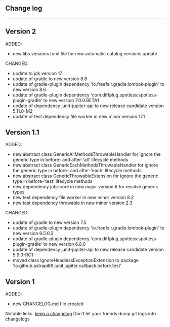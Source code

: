## Change log
----------------------

Version 2
-------------

ADDED:

- new libs.versions.toml file for new automatic catalog versions update

CHANGED:

- update to jdk version 17
- update of gradle to new version 8.8
- update of gradle-plugin dependency 'io.freefair.gradle:lombok-plugin' to new version 8.6
- update of gradle-plugin dependency 'com.diffplug.spotless:spotless-plugin-gradle' to new version 7.0.0.BETA1
- update of dependency junit-jupiter-api to new release candidate version 5.11.0-M2
- update of test dependency file worker in new minor version 17.1

Version 1.1
-------------

ADDED:

- new abstract class GenericAllMethodsThrowableHandler for ignore the generic type in before- and after-'all' lifecycle methods
- new abstract class GenericEachMethodsThrowableHandler for ignore the generic type in before- and after-'each' lifecycle methods
- new abstract class GenericThrowableExtension for ignore the generic type in before-'test' lifecycle methods
- new dependency jobj-core in new major version 6 for resolve generic types
- new test dependency file worker in new minor version 8.2
- new test dependency throwable in new minor version 2.3

CHANGED:

- update of gradle to new version 7.5
- update of gradle-plugin dependency 'io.freefair.gradle:lombok-plugin' to new version 6.5.0.3
- update of gradle-plugin dependency 'com.diffplug.spotless:spotless-plugin-gradle' to new version 6.8.0
- update of dependency junit-jupiter-api to new release candidate version 5.9.0-RC1
- moved class IgnoreHeadlessExceptionExtension to package 'io.github.astrapi69.junit.jupiter.callback.before.test'

Version 1
-------------

ADDED:

- new CHANGELOG.md file created

Notable links:
[keep a changelog](http://keepachangelog.com/en/1.0.0/) Don’t let your friends dump git logs into changelogs
